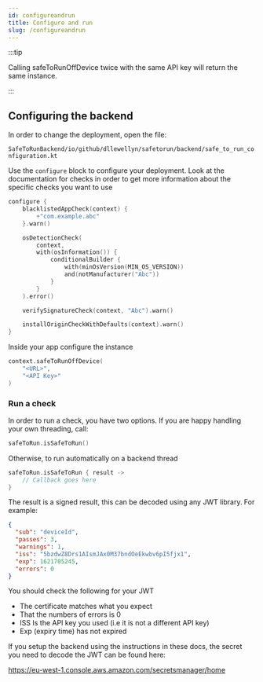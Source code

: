 ```yaml
---
id: configureandrun
title: Configure and run
slug: /configureandrun
---
```



:::tip

Calling safeToRunOffDevice twice with the same API key will 
return the same instance.

:::

## Configuring the backend

In order to change the deployment, open the file: 

`SafeToRunBackend/io/github/dllewellyn/safetorun/backend/safe_to_run_configuration.kt`

Use the `configure` block to configure your deployment. 
Look at the documentation for checks in order to get more
information about the specific checks you want to use

```kotlin
configure {
    blacklistedAppCheck(context) {
        +"com.example.abc"
    }.warn()

    osDetectionCheck(
        context,
        with(osInformation()) {
            conditionalBuilder {
                with(minOsVersion(MIN_OS_VERSION))
                and(notManufacturer("Abc"))
            }
        }
    ).error()

    verifySignatureCheck(context, "Abc").warn()

    installOriginCheckWithDefaults(context).warn()
}
```
Inside your app configure the instance

```kotlin
context.safeToRunOffDevice(
    "<URL>",
    "<API Key>"
)
```

### Run a check

In order to run a check, you have two options. If you are happy
handling your own threading, call:

```kotlin
safeToRun.isSafeToRun()
```

Otherwise, to run automatically on a backend thread

```kotlin
safeToRun.isSafeToRun { result -> 
    // Callback goes here 
}
```

The result is a signed result, this can be decoded using any JWT
library. For example:

```json
{
  "sub": "deviceId",
  "passes": 3,
  "warnings": 1,
  "iss": "5bzdwZ8Drs1AIsmJAx0M37bndOeEkwbv6pI5fjx1",
  "exp": 1621705245,
  "errors": 0
}
```

You should check the following for your JWT

* The certificate matches what you expect
* That the numbers of errors is 0
* ISS Is the API key you used (i.e it is not a different API key)
* Exp (expiry time) has not expired


If you setup the backend using the instructions in these docs, the
secret you need to decode the JWT can be found here:

https://eu-west-1.console.aws.amazon.com/secretsmanager/home
